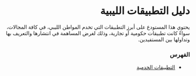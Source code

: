 <div dir="rtl" markdown="1">

# دليل التطبيقات الليبية
<p>يحتوي هذا المستودع على أبرز التطبيقات التي تخدم المواطن الليبي، في كافة المجالات، سواءً كانت تطبيقات حكومية أو تجارية، وذلك لغرض المساهمة في انتشارها والتعريف بها وتداولها بين المستفيدين. </p>

### الفهرس

+ [التطبيقات الخدمية](Apps/serviceApps.md)

